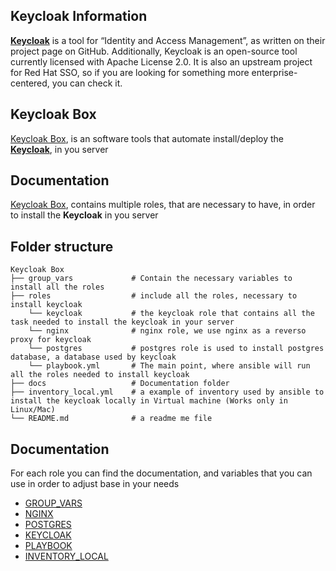 ## Keycloak Information

[__Keycloak__](https://www.keycloak.org/) is a tool for “Identity and Access Management”, as written on their project page on GitHub. Additionally, Keycloak is an open-source tool currently licensed with Apache License 2.0. It is also an upstream project for Red Hat SSO, so if you are looking for something more enterprise-centered, you can check it.

## Keycloak Box

[Keycloak Box](https://gitlab.com/e.kacaj/keycloak-box), is an software tools that automate install/deploy the [__Keycloak__](https://www.keycloak.org/), in you server

## Documentation
[Keycloak Box](https://gitlab.com/e.kacaj/keycloak-box), contains multiple roles, that are necessary to have, in order to install the __Keycloak__ in you server

## Folder structure

    Keycloak Box
    ├── group_vars             # Contain the necessary variables to install all the roles 
    ├── roles                  # include all the roles, necessary to install keycloak 
        └── keycloak           # the keycloak role that contains all the task needed to install the keycloak in your server
        └── nginx              # nginx role, we use nginx as a reverso proxy for keycloak
        └── postgres           # postgres role is used to install postgres database, a database used by keycloak
        └── playbook.yml       # The main point, where ansible will run all the roles needed to install keycloak
    ├── docs                   # Documentation folder
    ├── inventory_local.yml    # a example of inventory used by ansible to install the keycloak locally in Virtual machine (Works only in Linux/Mac)
    └── README.md              # a readme me file

## Documentation

For each role you can find the documentation, and variables that you can use in order to adjust base in your needs

* [GROUP_VARS](/docs/group_vars/main.md)
* [NGINX](/docs/nginx/main.md)
* [POSTGRES](/docs/postgres/main.md)
* [KEYCLOAK](/docs/keycloak/main.md)
* [PLAYBOOK](/docs/playbook.md)
* [INVENTORY_LOCAL](/docs/inventory_local.md)